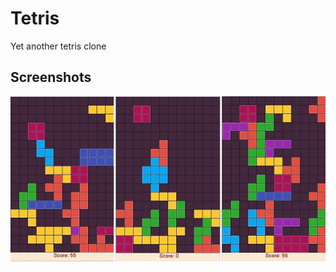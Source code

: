 # Tetris
Yet another tetris clone

## Screenshots

![Tetris](https://github.com/aeren108/aeren108.github.io/blob/master/assets/img/tetris-ss.jpg?raw=true)
